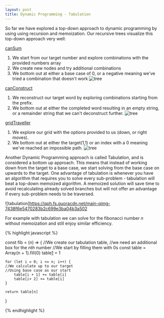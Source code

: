 ```yaml
---
layout: post
title: Dynamic Programming - Tabulation 
---
```


So far we have explored a top-down approach to dynamic programming by using using recursion and memoization.  Our recursive trees visualize this top-down approach very well:

[canSum][1]
1. We start from our target number and explore combinations with the provided numbers array
2. We create new nodes and try additional combinations
3. We bottom out at either a base case of 0, or a negative meaning we've tried a combination that doesn't work
![tree](https://drive.google.com/uc?id=1BlztedSRiPzRprnflVDojFUV5pM3F5P8)


[canConstruct][2]
1. We reconstruct our target word by exploring combinations starting from the prefix.  
2. We bottom out at either the completed word resulting in an empty string, or a remainder string that we can't deconstruct further.
![tree](https://drive.google.com/uc?id=1XmwF8pCz-gtFtWdwOgD1nwoHK2qdrPDj)

[gridTraveller][3]
1. We explore our grid with the options provided to us (down, or right moves).
3. We bottom out at either the target(1,1) or an index with a 0 meaning we've reached an impossible path.
![tree](https://drive.google.com/uc?id=1HZ8zqfLyh5YFJ1FIzfXthUtvjgfZ_WVL)


Another Dynamic Programming approach is called Tabulation, and is considered a bottom up approach.  This means that instead of working down from the target to a base case, we start solving from the base case on upwards to the target.  One advantage of tabulation is whenever you have an algorithm that requires you to solve every sub-problem - tabulation will beat a top-down memoized algorithm.  A memoized solution will save time to avoid recalculating already solved branches but will not offer an advantage if every sub-problem needs to be traversed.  

![tabulation]https://qph.fs.quoracdn.net/main-qimg-7438f6e5470283b2c699e3ba04b3a502


For example with tabulation we can solve for the fibonacci number *n* without memoization and still enjoy similar efficiency.

{% highlight javascript %}

const fib = (n) => {
    //We create our tabulation table, 
    //we need an additional box for the *nth* number
    //We start by filling them with 0s
    const table = Array(n + 1).fill(0)
    table[1] = 1

    for (let i = 0; i <= n; i++) {
    //We calculate up to our target 
    //Using base case as our start
        table[i + 1] += table[i]
        table[i+ 2] += table[i]
    }

    return table[n]
}

{% endhighlight %}



[1]:https://anthonym5.github.io/my-awesome-blog/2021/04/25/dynamic-programming-3.html
[2]:https://anthonym5.github.io/my-awesome-blog/2021/05/01/dynamic-programming-4.html 
[3]:https://anthonym5.github.io/my-awesome-blog/2021/04/11/dynamic-programming-2.html